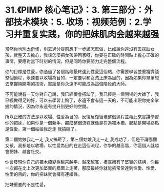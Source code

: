 # 31.《PIMP 核心笔记》：3. 第三部分：外部技术模块：5. 收场：视频范例：2.学习并重复实践，你的把妹肌肉会越来越强

當然你也別太奇怪，別去過分提前想下一步該怎麼做，比如說你還沒有去搭訕女孩，就整天去擔心，我該怎麼把女孩帶回家呀，你要在正確的時間點上擔心正確的事情，要應對當下時刻的情況，但是同時你要努力走完整個流程。

你的目標是性愛，你通過了各個階段最終達到性愛這個點，你需要學習並重複實踐整個過程，永遠要以收場為目的，一定要以和女孩上床為目的，因為如果你單單想去掌握純開場的技術，實話是你永遠不可能成為這個階段的大師。

不可能說有一天你對自己說，我已經很會搭訕了，我已經是一個開場的大師了，我已經做得足夠好，可以去學習上鉤了，永遠不會有這一天的，不可能出現你完全掌握的情況，因為你永遠有提升到更好的空間。

所以正確的方法是以收場、性愛為目的，反復反復循環整個過程並藉此來實踐學習你的把妹，如果你是一個新手，那麼整個流程就像是在過獨木橋，起點是開場終點是性愛，第一個姑娘我走走 我搞砸了。

第二個姑娘我走一走 我又搞砸了，第三個姑娘我走一走 我成功了，但是不論哪個女孩，我都是以收場、以性愛為目的在走這個流程，你學的越高階，你這個人就越會把妹、越會社交。

你會發現你自己的獨木橋變得越來越平、越來越寬，橋底擁有了堅實的結構，你每一次都在比上次更加堅實的橋面上走著，那麼最終你就能夠常常達到性愛、性愛、性愛的目的，你的把妹就會擁有連續性。

把妹重要的不是性愛。